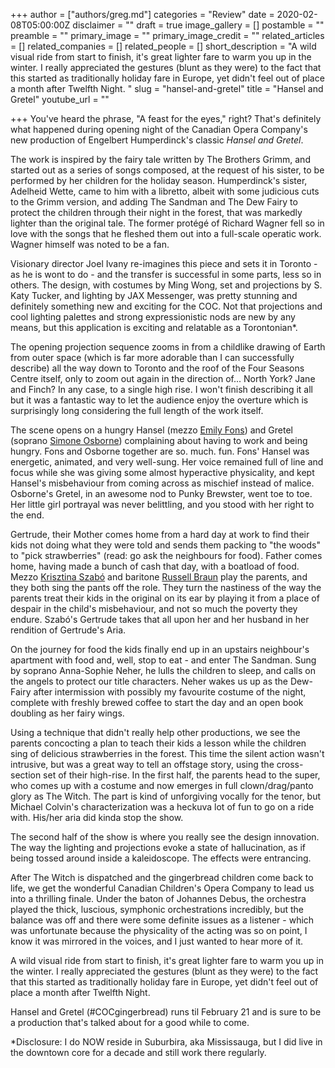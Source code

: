 +++
author = ["authors/greg.md"]
categories = "Review"
date = 2020-02-08T05:00:00Z
disclaimer = ""
draft = true
image_gallery = []
postamble = ""
preamble = ""
primary_image = ""
primary_image_credit = ""
related_articles = []
related_companies = []
related_people = []
short_description = "A wild visual ride from start to finish, it's great lighter fare to warm you up in the winter. I really appreciated the gestures (blunt as they were) to the fact that this started as traditionally holiday fare in Europe, yet didn't feel out of place a month after Twelfth Night. "
slug = "hansel-and-gretel"
title = "Hansel and Gretel"
youtube_url = ""

+++
You've heard the phrase, "A feast for the eyes," right? That's definitely what happened during opening night of the Canadian Opera Company's new production of Engelbert Humperdinck's classic _Hansel and Gretel_.

The work is inspired by the fairy tale written by The Brothers Grimm, and started out as a series of songs composed, at the request of his sister, to be performed by her children for the holiday season. Humperdinck's sister, Adelheid Wette, came to him with a libretto, albeit with some judicious cuts to the Grimm version, and adding The Sandman and The Dew Fairy to protect the children through their night in the forest, that was markedly lighter than the original tale. The former protégé of Richard Wagner fell so in love with the songs that he fleshed them out into a full-scale operatic work. Wagner himself was noted to be a fan. 

Visionary director Joel Ivany re-imagines this piece and sets it in Toronto - as he is wont to do - and the transfer is successful in some parts, less so in others. The design, with costumes by Ming Wong, set and projections by S. Katy Tucker, and lighting by JAX Messenger, was pretty stunning and definitely something new and exciting for the COC. Not that projections and cool lighting palettes and strong expressionistic nods are new by any means, but this application is exciting and relatable as a Torontonian*. 

The opening projection sequence zooms in from a childlike drawing of Earth from outer space (which is far more adorable than I can successfully describe) all the way down to Toronto and the roof of the Four Seasons Centre itself, only to zoom out again in the direction of... North York? Jane and Finch? In any case, to a single high rise. I won't finish describing it all but it was a fantastic way to let the audience enjoy the overture which is surprisingly long considering the full length of the work itself.  

The scene opens on a hungry Hansel (mezzo [Emily Fons](/scene/people/emily-fons/)) and Gretel (soprano [Simone Osborne](/scene/people/simone-osborne/)) complaining about having to work and being hungry. Fons and Osborne together are so. much. fun. Fons' Hansel was energetic, animated, and very well-sung. Her voice remained full of line and focus while she was giving some almost hyperactive physicality, and kept Hansel's misbehaviour from coming across as mischief instead of malice. Osborne's Gretel, in an awesome nod to Punky Brewster, went toe to toe. Her little girl portrayal was never belittling, and you stood with her right to the end. 

Gertrude, their Mother comes home from a hard day at work to find their kids not doing what they were told and sends them packing to "the woods" to "pick strawberries" (read: go ask the neighbours for food). Father comes home, having made a bunch of cash that day, with a boatload of food. Mezzo [Krisztina Szabó](/scene/people/krisztina-szabo/) and baritone [Russell Braun](/scene/people/russell-braun/) play the parents, and they both sing the pants off the role. They turn the nastiness of the way the parents treat their kids in the original on its ear by playing it from a place of despair in the child's misbehaviour, and not so much the poverty they endure. Szabó's Gertrude takes that all upon her and her husband in her rendition of Gertrude's Aria. 

On the journey for food the kids finally end up in an upstairs neighbour's apartment with food and, well, stop to eat - and enter The Sandman. Sung by soprano Anna-Sophie Neher, he lulls the children to sleep, and calls on the angels to protect our title characters. Neher wakes us up as the Dew-Fairy after intermission with possibly my favourite costume of the night, complete with freshly brewed coffee to start the day and an open book doubling as her fairy wings.

Using a technique that didn't really help other productions, we see the parents concocting a plan to teach their kids a lesson while the children sing of delicious strawberries in the forest. This time the silent action wasn't intrusive, but was a great way to tell an offstage story, using the cross-section set of their high-rise. In the first half, the parents head to the super, who comes up with a costume and now emerges in full clown/drag/panto glory as The Witch. The part is kind of unforgiving vocally for the tenor, but Michael Colvin's characterization was a heckuva lot of fun to go on a ride with. His/her aria did kinda stop the show. 

The second half of the show is where you really see the design innovation. The way the lighting and projections evoke a state of hallucination, as if being tossed around inside a kaleidoscope. The effects were entrancing.  

After The Witch is dispatched and the gingerbread children come back to life, we get the wonderful Canadian Children's Opera Company to lead us into a thrilling finale. Under the baton of Johannes Debus, the orchestra played the thick, luscious, symphonic orchestrations incredibly, but the balance was off and there were some definite issues as a listener - which was unfortunate because the physicality of the acting was so on point, I know it was mirrored in the voices, and I just wanted to hear more of it.

A wild visual ride from start to finish, it's great lighter fare to warm you up in the winter. I really appreciated the gestures (blunt as they were) to the fact that this started as traditionally holiday fare in Europe, yet didn't feel out of place a month after Twelfth Night. 

Hansel and Gretel (#COCgingerbread) runs til February 21 and is sure to be a production that's talked about for a good while to come. 

\*Disclosure: I do NOW reside in Suburbira, aka Mississauga, but I did live in the downtown core for a decade and still work there regularly.